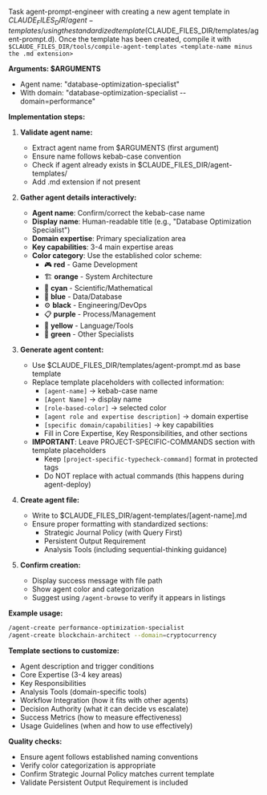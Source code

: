 Task agent-prompt-engineer with creating a new agent template in $CLAUDE_FILES_DIR/agent-templates/ using the standardized template ($CLAUDE_FILES_DIR/templates/agent-prompt.d). Once the template has been created, compile it with `$CLAUDE_FILES_DIR/tools/compile-agent-templates <template-name minus the .md extension>`

**Arguments: $ARGUMENTS**

- Agent name: "database-optimization-specialist"
- With domain: "database-optimization-specialist --domain=performance"

**Implementation steps:**

1. **Validate agent name:**
   - Extract agent name from $ARGUMENTS (first argument)
   - Ensure name follows kebab-case convention
   - Check if agent already exists in $CLAUDE_FILES_DIR/agent-templates/
   - Add .md extension if not present

2. **Gather agent details interactively:**
   - **Agent name**: Confirm/correct the kebab-case name
   - **Display name**: Human-readable title (e.g., "Database Optimization Specialist")
   - **Domain expertise**: Primary specialization area
   - **Key capabilities**: 3-4 main expertise areas  
   - **Color category**: Use the established color scheme:
     - 🎮 **red** - Game Development
     - 🏗️ **orange** - System Architecture
     - 🔬 **cyan** - Scientific/Mathematical
     - 💾 **blue** - Data/Database
     - ⚙️ **black** - Engineering/DevOps
     - 📋 **purple** - Process/Management
     - 🔧 **yellow** - Language/Tools
     - 📝 **green** - Other Specialists

3. **Generate agent content:**
   - Use $CLAUDE_FILES_DIR/templates/agent-prompt.md as base template
   - Replace template placeholders with collected information:
     - `[agent-name]` → kebab-case name
     - `[Agent Name]` → display name
     - `[role-based-color]` → selected color
     - `[agent role and expertise description]` → domain expertise
     - `[specific domain/capabilities]` → key capabilities
     - Fill in Core Expertise, Key Responsibilities, and other sections
   - **IMPORTANT**: Leave PROJECT-SPECIFIC-COMMANDS section with template placeholders
     - Keep `[project-specific-typecheck-command]` format in protected tags
     - Do NOT replace with actual commands (this happens during agent-deploy)

4. **Create agent file:**
   - Write to $CLAUDE_FILES_DIR/agent-templates/[agent-name].md
   - Ensure proper formatting with standardized sections:
     - Strategic Journal Policy (with Query First)
     - Persistent Output Requirement
     - Analysis Tools (including sequential-thinking guidance)

5. **Confirm creation:**
   - Display success message with file path
   - Show agent color and categorization
   - Suggest using `/agent-browse` to verify it appears in listings

**Example usage:**

```bash
/agent-create performance-optimization-specialist
/agent-create blockchain-architect --domain=cryptocurrency
```

**Template sections to customize:**

- Agent description and trigger conditions
- Core Expertise (3-4 key areas)
- Key Responsibilities
- Analysis Tools (domain-specific tools)
- Workflow Integration (how it fits with other agents)
- Decision Authority (what it can decide vs escalate)
- Success Metrics (how to measure effectiveness)
- Usage Guidelines (when and how to use effectively)

**Quality checks:**

- Ensure agent follows established naming conventions
- Verify color categorization is appropriate
- Confirm Strategic Journal Policy matches current template
- Validate Persistent Output Requirement is included
